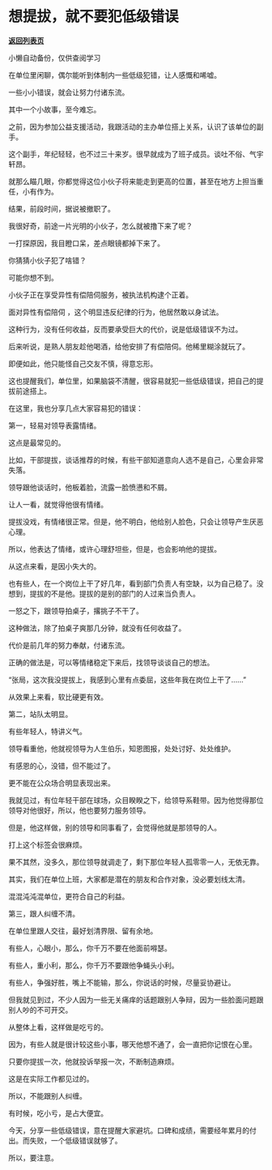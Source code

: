# 想提拔，就不要犯低级错误

[**返回列表页**](/gzh/费曼的小茶馆)

小懒自动备份，仅供查阅学习

在单位里闲聊，偶尔能听到体制内一些低级犯错，让人感慨和唏嘘。

  

一些小小错误，就会让努力付诸东流。

  

其中一个小故事，至今难忘。

  

之前，因为参加公益支援活动，我跟活动的主办单位搭上关系，认识了该单位的副手。

  

这个副手，年纪轻轻，也不过三十来岁。很早就成为了班子成员。谈吐不俗、气宇轩昂。

  

就那么瞄几眼，你都觉得这位小伙子将来能走到更高的位置，甚至在地方上担当重任，小有作为。

  

结果，前段时间，据说被撤职了。

  

我很好奇，前途一片光明的小伙子，怎么就被撸下来了呢？

  

一打探原因，我目瞪口呆，差点眼镜都掉下来了。

  

你猜猜小伙子犯了啥错？

  

可能你想不到。

  

小伙子正在享受异性有偿陪伺服务，被执法机构逮个正着。

  

面对异性有偿陪伺 ，这个明显违反纪律的行为，他居然敢以身试法。

  

这种行为，没有任何收益，反而要承受巨大的代价，说是低级错误不为过。

  

后来听说，是熟人朋友趁他喝酒，给他安排了有偿陪伺。他稀里糊涂就玩了。

  

即便如此，他只能怪自己交友不慎，得意忘形。

  

这也提醒我们，单位里，如果脑袋不清醒，很容易就犯一些低级错误，把自己的提拔前途搭上。

  

在这里，我也分享几点大家容易犯的错误：

  

第一，轻易对领导表露情绪。

  

这点是最常见的。

  

比如，干部提拔，谈话推荐的时候，有些干部知道意向人选不是自己，心里会非常失落。

  

领导跟他谈话时，他板着脸，流露一脸愤懑和不屑。

  

让人一看，就觉得他很有情绪。

  

提拔没戏，有情绪很正常。但是，他不明白，他给别人脸色，只会让领导产生厌恶心理。

  

所以，他表达了情绪，或许心理舒坦些，但是，也会影响他的提拔。

  

从这点来看，是因小失大的。

  

也有些人，在一个岗位上干了好几年，看到部门负责人有空缺，以为自己稳了。没想到，提拔的不是他。提拔的是别的部门的人过来当负责人。

  

一怒之下，跟领导拍桌子，撂挑子不干了。

  

这种做法，除了拍桌子爽那几分钟，就没有任何收益了。

  

代价是前几年的努力奉献，付诸东流。

  

正确的做法是，可以等情绪稳定下来后，找领导谈谈自己的想法。

  

“张局，这次我没提拔上，我感到心里有点委屈，这些年我在岗位上干了……”

  

从效果上来看，软比硬更有效。

  

第二，站队太明显。

  

有些年轻人，特讲义气。

  

领导看重他，他就视领导为人生伯乐，知恩图报，处处讨好、处处维护。

  

有感恩的心，没错，但不能过了。

  

更不能在公众场合明显表现出来。

  

我就见过，有位年轻干部在球场，众目睽睽之下，给领导系鞋带。因为他觉得那位领导对他很好，所以，他也要努力服务领导。

  

但是，他这样做，别的领导和同事看了，会觉得他就是那领导的人。

  

打上这个标签会很麻烦。

  

果不其然，没多久，那位领导就调走了，剩下那位年轻人孤零零一人，无依无靠。

  

其实，我们在单位上班，大家都是潜在的朋友和合作对象，没必要划线太清。

  

混混沌沌混单位，更符合自己的利益。

  

第三，跟人纠缠不清。

  

在单位里跟人交往，最好划清界限、留有余地。

  

有些人，心眼小，那么，你千万不要在他面前嘚瑟。

  

有些人，重小利，那么，你千万不要跟他争蝇头小利。

  

有些人，争强好胜，嘴上不能输，那么，你说话的时候，尽量妥协避让。

  

但我就见到过，不少人因为一些无关痛痒的话题跟别人争辩，因为一些脸面问题跟别人吵的不可开交。

  

从整体上看，这样做是吃亏的。

  

因为，有些人就是很计较这些小事，哪天他想不通了，会一直把你记恨在心里。

  

只要你提拔一次，他就投诉举报一次，不断制造麻烦。

  

这是在实际工作都见过的。

  

所以，不能跟别人纠缠。

  

有时候，吃小亏，是占大便宜。

  

今天，分享一些低级错误，意在提醒大家避坑。口碑和成绩，需要经年累月的付出。而失败，一个低级错误就够了。

  

所以，要注意。

